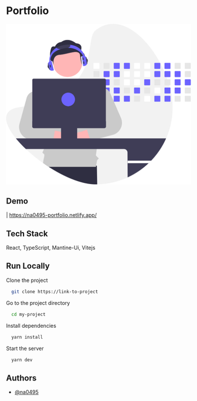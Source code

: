 # Portfolio

![Logo](src/assets/developer_activity.svg)

## Demo

| https://na0495-portfolio.netlify.app/

## Tech Stack

React, TypeScript, Mantine-Ui, Vitejs

## Run Locally

Clone the project

```bash
  git clone https://link-to-project
```

Go to the project directory

```bash
  cd my-project
```

Install dependencies

```bash
  yarn install
```

Start the server

```bash
  yarn dev
```

## Authors

- [@na0495](https://www.github.com/na0495)
